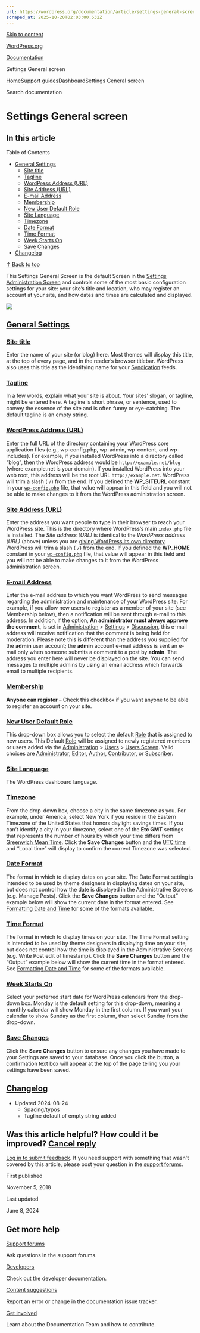 ```yaml
---
url: https://wordpress.org/documentation/article/settings-general-screen
scraped_at: 2025-10-20T02:03:00.632Z
---
```


[Skip to content](https://wordpress.org/documentation/article/settings-general-screen/#wp--skip-link--target)

[WordPress.org](https://wordpress.org/)

[Documentation](https://wordpress.org/documentation)

Settings General screen

[Home](https://wordpress.org/documentation)[Support guides](https://wordpress.org/documentation/support-guides/)[Dashboard](https://wordpress.org/documentation/category/dashboard/)Settings General screen

Search documentation

# Settings General screen

## In this article

Table of Contents

- [General Settings](https://wordpress.org/documentation/article/settings-general-screen/#general-settings)
  - [Site title](https://wordpress.org/documentation/article/settings-general-screen/#site-title)
  - [Tagline](https://wordpress.org/documentation/article/settings-general-screen/#tagline)
  - [WordPress Address (URL)](https://wordpress.org/documentation/article/settings-general-screen/#wordpress-address-url)
  - [Site Address (URL)](https://wordpress.org/documentation/article/settings-general-screen/#site-address-url)
  - [E-mail Address](https://wordpress.org/documentation/article/settings-general-screen/#email-address)
  - [Membership](https://wordpress.org/documentation/article/settings-general-screen/#membership)
  - [New User Default Role](https://wordpress.org/documentation/article/settings-general-screen/#new-user-default-role)
  - [Site Language](https://wordpress.org/documentation/article/settings-general-screen/#site-language)
  - [Timezone](https://wordpress.org/documentation/article/settings-general-screen/#timezone)
  - [Date Format](https://wordpress.org/documentation/article/settings-general-screen/#date-format)
  - [Time Format](https://wordpress.org/documentation/article/settings-general-screen/#time-format)
  - [Week Starts On](https://wordpress.org/documentation/article/settings-general-screen/#week-starts-on)
  - [Save Changes](https://wordpress.org/documentation/article/settings-general-screen/#save-changes)
- [Changelog](https://wordpress.org/documentation/article/settings-general-screen/#changelog)

[↑ Back to top](https://wordpress.org/documentation/article/settings-general-screen/#wp--skip-link--target)

This Settings General Screen is the default Screen in the [Settings Administration Screen](https://wordpress.org/support/article/administration-screens/#settings-configuration-settings) and controls some of the most basic configuration settings for your site: your site’s title and location, who may register an account at your site, and how dates and times are calculated and displayed.

[![](https://wordpress.org/documentation/files/2018/11/760px-options-general.png)](https://wordpress.org/documentation/files/2018/11/760px-options-general.png)

## [General Settings](https://wordpress.org/documentation/article/settings-general-screen/\#general-settings)

### [Site title](https://wordpress.org/documentation/article/settings-general-screen/\#site-title)

Enter the name of your site (or blog) here. Most themes will display this title, at the top of every page, and in the reader’s browser titlebar. WordPress also uses this title as the identifying name for your [Syndication](https://wordpress.org/support/article/introduction-to-blogging/#syndication) feeds.

### [Tagline](https://wordpress.org/documentation/article/settings-general-screen/\#tagline)

In a few words, explain what your site is about. Your sites’ slogan, or tagline, might be entered here. A tagline is short phrase, or sentence, used to convey the essence of the site and is often funny or eye-catching. The default tagline is an empty string.

### [WordPress Address (URL)](https://wordpress.org/documentation/article/settings-general-screen/\#wordpress-address-url)

Enter the full URL of the directory containing your WordPress core application files (e.g., wp-config.php, wp-admin, wp-content, and wp-includes). For example, if you installed WordPress into a directory called “blog”, then the WordPress address would be `http://example.net/blog` (where example.net is your domain). If you installed WordPress into your web root, this address will be the root URL `http://example.net`. WordPress will trim a slash ( `/`) from the end. If you defined the **WP\_SITEURL** constant in your [`wp-config.php`](https://codex.wordpress.org/Editing_wp-config.php#WordPress_address_.28URL.29) file, that value will appear in this field and you will not be able to make changes to it from the WordPress administration screen.

### [Site Address (URL)](https://wordpress.org/documentation/article/settings-general-screen/\#site-address-url)

Enter the address you want people to type in their browser to reach your WordPress site. This is the directory where WordPress’s main `index.php` file is installed. The _Site address (URL)_ is identical to the _WordPress address (URL)_ (above) unless you are [giving WordPress its own directory](https://wordpress.org/support/article/giving-wordpress-its-own-directory/). WordPress will trim a slash ( `/`) from the end. If you defined the **WP\_HOME** constant in your [`wp-config.php`](https://codex.wordpress.org/Editing_wp-config.php#Blog_address_.28URL.29) file, that value will appear in this field and you will not be able to make changes to it from the WordPress administration screen.

### [E-mail Address](https://wordpress.org/documentation/article/settings-general-screen/\#email-address)

Enter the e-mail address to which you want WordPress to send messages regarding the administration and maintenance of your WordPress site. For example, if you allow new users to register as a member of your site (see Membership below), then a notification will be sent through e-mail to this address. In addition, if the option, **An administrator must always approve the comment**, is set in [Administration](https://wordpress.org/support/article/administration-screens/) \> [Settings](https://wordpress.org/support/article/administration-screens/#discussion) \> [Discussion](https://wordpress.org/support/article/settings-discussion-screen/), this e-mail address will receive notification that the comment is being held for moderation. Please note this is different than the address you supplied for the **admin** user account; the **admin** account e-mail address is sent an e-mail only when someone submits a comment to a post by **admin**. The address you enter here will never be displayed on the site. You can send messages to multiple admins by using an email address which forwards email to multiple recipients.

### [Membership](https://wordpress.org/documentation/article/settings-general-screen/\#membership)

**Anyone can register** – Check this checkbox if you want anyone to be able to register an account on your site.

### [New User Default Role](https://wordpress.org/documentation/article/settings-general-screen/\#new-user-default-role)

This drop-down box allows you to select the default [Role](https://wordpress.org/support/article/roles-and-capabilities/) that is assigned to new users. This Default [Role](https://wordpress.org/support/article/roles-and-capabilities/) will be assigned to newly registered members or users added via the [Administration](https://wordpress.org/support/article/administration-screens/) \> [Users](https://wordpress.org/support/article/administration-screens/#users-your-blogging-family) \> [Users Screen](https://codex.wordpress.org/Users_Screen). Valid choices are [Administrator](https://wordpress.org/support/article/roles-and-capabilities/#administrator), [Editor](https://wordpress.org/support/article/roles-and-capabilities/#editor), [Author](https://wordpress.org/support/article/roles-and-capabilities/#author), [Contributor](https://wordpress.org/support/article/roles-and-capabilities/#contributor), or [Subscriber](https://wordpress.org/support/article/roles-and-capabilities/#subscriber).

### [Site Language](https://wordpress.org/documentation/article/settings-general-screen/\#site-language)

The WordPress dashboard language.

### [Timezone](https://wordpress.org/documentation/article/settings-general-screen/\#timezone)

From the drop-down box, choose a city in the same timezone as you. For example, under America, select New York if you reside in the Eastern Timezone of the United States that honors daylight savings times. If you can’t identify a city in your timezone, select one of the **Etc GMT** settings that represents the number of hours by which your time differs from [Greenwich Mean Time](https://en.wikipedia.org/wiki/Greenwich_Mean_Time). Click the **Save Changes** button and the [UTC time](https://en.wikipedia.org/wiki/Coordinated_Universal_Time) and “Local time” will display to confirm the correct Timezone was selected.

### [Date Format](https://wordpress.org/documentation/article/settings-general-screen/\#date-format)

The format in which to display dates on your site. The Date Format setting is intended to be used by theme designers in displaying dates on your site, but does not control how the date is displayed in the Administrative Screens (e.g. Manage Posts). Click the **Save Changes** button and the “Output” example below will show the current date in the format entered. See [Formatting Date and Time](https://wordpress.org/support/article/formatting-date-and-time/) for some of the formats available.

### [Time Format](https://wordpress.org/documentation/article/settings-general-screen/\#time-format)

The format in which to display times on your site. The Time Format setting is intended to be used by theme designers in displaying time on your site, but does not control how the time is displayed in the Administrative Screens (e.g. Write Post edit of timestamp). Click the **Save Changes** button and the “Output” example below will show the current time in the format entered. See [Formatting Date and Time](https://wordpress.org/support/article/formatting-date-and-time/) for some of the formats available.

### [Week Starts On](https://wordpress.org/documentation/article/settings-general-screen/\#week-starts-on)

Select your preferred start date for WordPress calendars from the drop-down box. Monday is the default setting for this drop-down, meaning a monthly calendar will show Monday in the first column. If you want your calendar to show Sunday as the first column, then select Sunday from the drop-down.

### [Save Changes](https://wordpress.org/documentation/article/settings-general-screen/\#save-changes)

Click the **Save Changes** button to ensure any changes you have made to your Settings are saved to your database. Once you click the button, a confirmation text box will appear at the top of the page telling you your settings have been saved.

## [Changelog](https://wordpress.org/documentation/article/settings-general-screen/\#changelog)

- Updated 2024-08-24
  - Spacing/typos
  - Tagline default of empty string added

## Was this article helpful? How could it be improved? [Cancel reply](https://wordpress.org/documentation/article/settings-general-screen/\#respond)

[Log in to submit feedback](https://login.wordpress.org/?redirect_to=https%3A%2F%2Fwordpress.org%2Fdocumentation%2Farticle%2Fsettings-general-screen%2F&locale=en_US). If you need support with something that wasn't covered by this article, please post your question in the [support forums](https://wordpress.org/support/forums/).

First published

November 5, 2018

Last updated

June 8, 2024

## Get more help

[Support forums](https://wordpress.org/support/forums/)

Ask questions in the support forums.

[Developers](https://developer.wordpress.org/)

Check out the developer documentation.

[Content suggestions](https://github.com/WordPress/Documentation-Issue-Tracker/issues)

Report an error or change in the documentation issue tracker.

[Get involved](https://make.wordpress.org/docs/)

Learn about the Documentation Team and how to contribute.